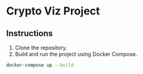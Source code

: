 # Crypto Viz Project

## Instructions

1. Clone the repository.
2. Build and run the project using Docker Compose.

```bash
docker-compose up --build
